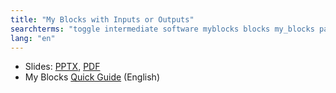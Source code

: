 ```yaml
---
title: "My Blocks with Inputs or Outputs"
searchterms: "toggle intermediate software myblocks blocks my_blocks parameters parametres inputs outputs my_block_builder my_blocks_with_inputs/outputs"
lang: "en"
---
```

 <ul>
 <li class="ng-binding">Slides:
 <a href="translations/en-us/intermediate/MyBlocks.pptx">PPTX</a>,
 <a href="translations/en-us/intermediate/MyBlocks.pdf">PDF</a>
 </li>
 <li>My Blocks <a href="translations/en-us/guides//MyBlockGuide.pdf">Quick
 Guide</a> (English)
 </li>
 </ul>
